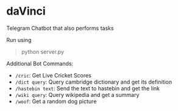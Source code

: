 # daVinci
Telegram Chatbot that also performs tasks

Run using
> python server.py

Additional Bot Commands:
* `/cric`: Get Live Cricket Scores
* `/dict query`: Query cambridge dictionary and get its definition
* `/hastebin text`: Send the text to hastebin and get the link
* `/wiki query`: Query wikipedia and get a summary
* `/woof`: Get a random dog picture
